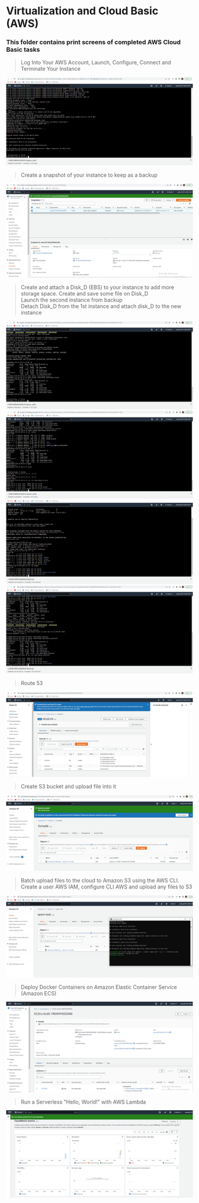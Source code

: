 # Virtualization and Cloud Basic (AWS)

### This folder contains print screens of completed AWS Cloud Basic tasks

> Log Into Your AWS Account, Launch, Configure, Connect and Terminate Your Instance

![connect](https://github.com/DevopsAutumn2022/EPAM-Cloud-DevOps-Fundamentals-Autumn-2022/blob/main/aws_task/connect_to_instance.PNG)

> Create a snapshot of your instance to keep as a backup

![connect](https://github.com/DevopsAutumn2022/EPAM-Cloud-DevOps-Fundamentals-Autumn-2022/blob/main/aws_task/snaphsot.PNG)

> Create and attach a Disk_D (EBS) to your instance to add more storage space. Create and save some file on Disk_D<br/>Launch the second instance from backup<br/>Detach Disk_D from the 1st instance and attach disk_D to the new instance

![connect](https://github.com/DevopsAutumn2022/EPAM-Cloud-DevOps-Fundamentals-Autumn-2022/blob/main/aws_task/attach_disk.PNG)
![connect](https://github.com/DevopsAutumn2022/EPAM-Cloud-DevOps-Fundamentals-Autumn-2022/blob/main/aws_task/file_on_attached_disk.PNG)
![connect](https://github.com/DevopsAutumn2022/EPAM-Cloud-DevOps-Fundamentals-Autumn-2022/blob/main/aws_task/backup_instance.PNG)
![connect](https://github.com/DevopsAutumn2022/EPAM-Cloud-DevOps-Fundamentals-Autumn-2022/blob/main/aws_task/restore_backup.PNG)

> Route 53

![connect](https://github.com/DevopsAutumn2022/EPAM-Cloud-DevOps-Fundamentals-Autumn-2022/blob/main/aws_task/route53.PNG)

> Create S3 bucket and upload file into it

![connect](https://github.com/DevopsAutumn2022/EPAM-Cloud-DevOps-Fundamentals-Autumn-2022/blob/main/aws_task/upload_s3.PNG)

> Batch upload files to the cloud to Amazon S3 using the AWS CLI. Create a user AWS IAM, configure CLI AWS and upload any files to S3

![connect](https://github.com/DevopsAutumn2022/EPAM-Cloud-DevOps-Fundamentals-Autumn-2022/blob/main/aws_task/s3_with_awscli.PNG)

> Deploy Docker Containers on Amazon Elastic Container Service (Amazon ECS)

![connect](https://github.com/DevopsAutumn2022/EPAM-Cloud-DevOps-Fundamentals-Autumn-2022/blob/main/aws_task/ecs.PNG)

> Run a Serverless "Hello, World!" with AWS Lambda

![connect](https://github.com/DevopsAutumn2022/EPAM-Cloud-DevOps-Fundamentals-Autumn-2022/blob/main/aws_task/lambda.PNG)
